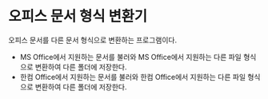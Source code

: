 # 오피스 문서 형식 변환기
오피스 문서를 다른 문서 형식으로 변환하는 프로그램이다.  

* MS Office에서 지원하는 문서를 불러와 MS Office에서 지원하는 다른 파일 형식으로 변환하여 다른 폴더에 저장한다.
* 한컴 Office에서 지원하는 문서를 불러와 한컴 Office에서 지원하는 다른 파일 형식으로 변환하여 다른 폴더에 저장한다.

